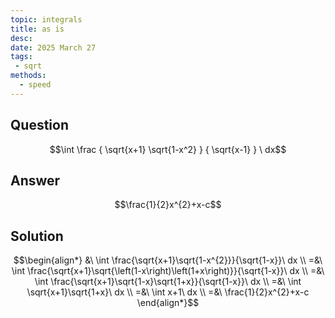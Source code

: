 ```yaml
---
topic: integrals
title: as is
desc: 
date: 2025 March 27
tags:
 - sqrt
methods:
  - speed
---
```



## Question
```math
\int
  \frac
    { \sqrt{x+1} \sqrt{1-x^2} }
    { \sqrt{x-1} }
\ dx
```


## Answer
```math
\frac{1}{2}x^{2}+x-c
```


## Solution

```math
\begin{align*}
  &\ \int \frac{\sqrt{x+1}\sqrt{1-x^{2}}}{\sqrt{1-x}}\ dx
  \\ =&\ \int \frac{\sqrt{x+1}\sqrt{\left(1-x\right)\left(1+x\right)}}{\sqrt{1-x}}\ dx
  \\ =&\ \int \frac{\sqrt{x+1}\sqrt{1-x}\sqrt{1+x}}{\sqrt{1-x}}\ dx
  \\ =&\ \int \sqrt{x+1}\sqrt{1+x}\ dx
  \\ =&\ \int x+1\ dx
  \\ =&\ \frac{1}{2}x^{2}+x-c
\end{align*}
```
